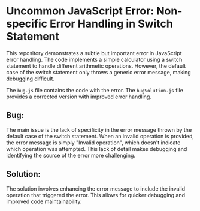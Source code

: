 # Uncommon JavaScript Error: Non-specific Error Handling in Switch Statement

This repository demonstrates a subtle but important error in JavaScript error handling.  The code implements a simple calculator using a switch statement to handle different arithmetic operations. However, the default case of the switch statement only throws a generic error message, making debugging difficult. 

The `bug.js` file contains the code with the error. The `bugSolution.js` file provides a corrected version with improved error handling.

## Bug:
The main issue is the lack of specificity in the error message thrown by the default case of the switch statement. When an invalid operation is provided, the error message is simply "Invalid operation", which doesn't indicate which operation was attempted. This lack of detail makes debugging and identifying the source of the error more challenging.

## Solution:
The solution involves enhancing the error message to include the invalid operation that triggered the error.  This allows for quicker debugging and improved code maintainability.